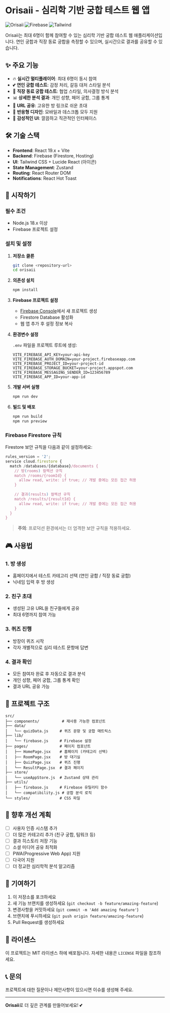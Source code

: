 # Orisaii - 심리학 기반 궁합 테스트 웹 앱

![Orisaii](https://img.shields.io/badge/React-18.x-blue.svg)
![Firebase](https://img.shields.io/badge/Firebase-10.x-orange.svg)
![Tailwind](https://img.shields.io/badge/TailwindCSS-3.x-cyan.svg)

Orisaii는 최대 6명이 함께 참여할 수 있는 심리학 기반 궁합 테스트 웹 애플리케이션입니다. 연인 궁합과 직장 동료 궁합을 측정할 수 있으며, 실시간으로 결과를 공유할 수 있습니다.

## ✨ 주요 기능

- 🔥 **실시간 멀티플레이어**: 최대 6명이 동시 참여
- 💕 **연인 궁합 테스트**: 감정 처리, 갈등 대처 스타일 분석
- 💼 **직장 동료 궁합 테스트**: 협업 스타일, 의사결정 방식 분석
- 📊 **상세한 분석 결과**: 개인 성향, 페어 궁합, 그룹 통계
- 🔗 **URL 공유**: 고유한 방 링크로 쉬운 초대
- 📱 **반응형 디자인**: 모바일과 데스크톱 모두 지원
- 🎨 **감성적인 UI**: 깔끔하고 직관적인 인터페이스

## 🛠 기술 스택

- **Frontend**: React 19.x + Vite
- **Backend**: Firebase (Firestore, Hosting)
- **UI**: Tailwind CSS + Lucide React (아이콘)
- **State Management**: Zustand
- **Routing**: React Router DOM
- **Notifications**: React Hot Toast

## 🚀 시작하기

### 필수 조건

- Node.js 18.x 이상
- Firebase 프로젝트 설정

### 설치 및 설정

1. **저장소 클론**
   ```bash
   git clone <repository-url>
   cd orisaii
   ```

2. **의존성 설치**
   ```bash
   npm install
   ```

3. **Firebase 프로젝트 설정**
   - [Firebase Console](https://console.firebase.google.com/)에서 새 프로젝트 생성
   - Firestore Database 활성화
   - 웹 앱 추가 후 설정 정보 복사

4. **환경변수 설정**
   
   `.env` 파일을 프로젝트 루트에 생성:
   ```env
   VITE_FIREBASE_API_KEY=your-api-key
   VITE_FIREBASE_AUTH_DOMAIN=your-project.firebaseapp.com
   VITE_FIREBASE_PROJECT_ID=your-project-id
   VITE_FIREBASE_STORAGE_BUCKET=your-project.appspot.com
   VITE_FIREBASE_MESSAGING_SENDER_ID=123456789
   VITE_FIREBASE_APP_ID=your-app-id
   ```

5. **개발 서버 실행**
   ```bash
   npm run dev
   ```

6. **빌드 및 배포**
   ```bash
   npm run build
   npm run preview
   ```

### Firebase Firestore 규칙

Firestore 보안 규칙을 다음과 같이 설정하세요:

```javascript
rules_version = '2';
service cloud.firestore {
  match /databases/{database}/documents {
    // 방(rooms) 컬렉션 규칙
    match /rooms/{roomId} {
      allow read, write: if true; // 개발 중에는 모든 접근 허용
    }
    
    // 결과(results) 컬렉션 규칙
    match /results/{resultId} {
      allow read, write: if true; // 개발 중에는 모든 접근 허용
    }
  }
}
```

> **주의**: 프로덕션 환경에서는 더 엄격한 보안 규칙을 적용하세요.

## 🎮 사용법

### 1. 방 생성
- 홈페이지에서 테스트 카테고리 선택 (연인 궁합 / 직장 동료 궁합)
- 닉네임 입력 후 방 생성

### 2. 친구 초대
- 생성된 고유 URL을 친구들에게 공유
- 최대 6명까지 참여 가능

### 3. 퀴즈 진행
- 방장이 퀴즈 시작
- 각자 개별적으로 심리 테스트 문항에 답변

### 4. 결과 확인
- 모든 참여자 완료 후 자동으로 결과 분석
- 개인 성향, 페어 궁합, 그룹 통계 확인
- 결과 URL 공유 가능

## 📁 프로젝트 구조

```
src/
├── components/          # 재사용 가능한 컴포넌트
├── data/
│   └── quizData.js     # 퀴즈 문항 및 궁합 매트릭스
├── lib/
│   └── firebase.js     # Firebase 설정
├── pages/              # 페이지 컴포넌트
│   ├── HomePage.jsx    # 홈페이지 (카테고리 선택)
│   ├── RoomPage.jsx    # 방 대기실
│   ├── QuizPage.jsx    # 퀴즈 진행
│   └── ResultPage.jsx  # 결과 페이지
├── store/
│   └── useAppStore.js  # Zustand 상태 관리
├── utils/
│   ├── firebase.js     # Firebase 유틸리티 함수
│   └── compatibility.js # 궁합 분석 로직
└── styles/             # CSS 파일
```

## 🔮 향후 개선 계획

- [ ] 사용자 인증 시스템 추가
- [ ] 더 많은 카테고리 추가 (친구 궁합, 팀워크 등)
- [ ] 결과 히스토리 저장 기능
- [ ] 소셜 미디어 공유 최적화
- [ ] PWA(Progressive Web App) 지원
- [ ] 다국어 지원
- [ ] 더 정교한 심리학적 분석 알고리즘

## 🤝 기여하기

1. 이 저장소를 포크하세요
2. 새 기능 브랜치를 생성하세요 (`git checkout -b feature/amazing-feature`)
3. 변경사항을 커밋하세요 (`git commit -m 'Add amazing feature'`)
4. 브랜치에 푸시하세요 (`git push origin feature/amazing-feature`)
5. Pull Request를 생성하세요

## 📄 라이센스

이 프로젝트는 MIT 라이센스 하에 배포됩니다. 자세한 내용은 `LICENSE` 파일을 참조하세요.

## 📞 문의

프로젝트에 대한 질문이나 제안사항이 있으시면 이슈를 생성해 주세요.

---

**Orisaii**로 더 깊은 관계를 만들어보세요! 💕
